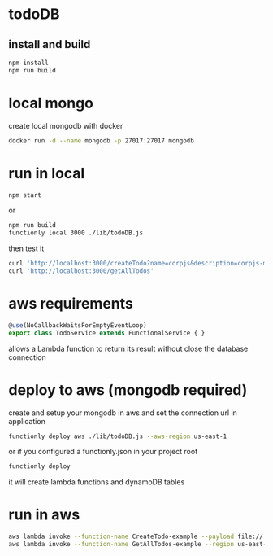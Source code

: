 # todoDB

## install and build
```sh
npm install
npm run build
```


# local mongo

create local mongodb with docker
```sh
docker run -d --name mongodb -p 27017:27017 mongodb
```

# run in local
```sh
npm start
```
or
```sh
npm run build
functionly local 3000 ./lib/todoDB.js
```
then test it
```sh
curl 'http://localhost:3000/createTodo?name=corpjs&description=corpjs-meetup&status=new'
curl 'http://localhost:3000/getAllTodos'
```

# aws requirements
```js
@use(NoCallbackWaitsForEmptyEventLoop)
export class TodoService extends FunctionalService { }
```
allows a Lambda function to return its result without close the database connection

# deploy to aws (mongodb required)
create and setup your mongodb in aws and set the connection url in application
```sh
functionly deploy aws ./lib/todoDB.js --aws-region us-east-1
```
or if you configured a functionly.json in your project root
```sh
functionly deploy
```
it will create lambda functions and dynamoDB tables

# run in aws
```sh
aws lambda invoke --function-name CreateTodo-example --payload file://./content/todoPayload.json --region us-east-1 ./dist/corpjs && cat ./dist/corpjs
aws lambda invoke --function-name GetAllTodos-example --region us-east-1 ./dist/corpjs && cat ./dist/corpjs
```

